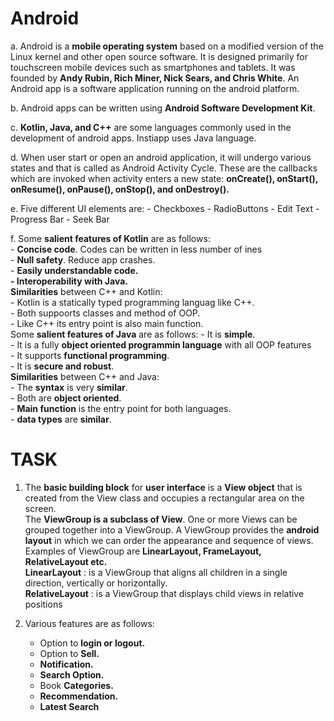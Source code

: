 # Android   
  a. Android is a **mobile operating system** based on a modified version of the Linux kernel and other open source software. It is          designed      primarily for touchscreen mobile devices such as smartphones and tablets. It was founded by **Andy Rubin, Rich Miner,      Nick Sears, and Chris White**. An Android app is a software application running on the android platform.

  b. Android apps can be written using **Android Software Development Kit**.  
  
  c. **Kotlin, Java, and C++** are some languages commonly used in the development of android apps. Instiapp uses Java language.

  d. When user start or open an android application, it will undergo various states and that is called as Android Activity Cycle. 
     These are the callbacks which are invoked when activity enters a new state:
     **onCreate(), onStart(), onResume(), onPause(), onStop(), and onDestroy().**
  
  e. Five different UI elements are:
      -	Checkboxes
      -	RadioButtons
      -	Edit Text
      -	Progress Bar
      - Seek Bar
  
  f. Some **salient features of Kotlin** are as follows:                                 
      - **Concise code**. Codes can be written in less number of ines                               
      -	**Null safety**. Reduce app crashes.                                                  
      -	**Easily understandable code.	                                           
      -	Interoperability with Java.**                                                
     **Similarities** between C++ and Kotlin:                                 
      -	Kotlin is a statically typed programming languag like C++.                               
      -	Both suppoorts classes and method of OOP.                                   
      -	Like C++ its entry point is also main function.                                                                         
     Some **salient features of Java** are as follows:
      -	It is **simple**.                                                                                          
      -	It is a fully **object oriented programmin language** with all OOP features                            
      -	It supports **functional programming**.                            
      -	It is **secure and robust**.                                                                        
     **Similarities** between C++ and Java:                                   
      -	The **syntax** is very **similar**.                            
      -	Both are **object oriented**.                                             
      -	**Main function** is the entry point for both languages.                            
      -	**data types** are **similar**.                                           

# TASK

 1.  The **basic building block** for **user interface** is a **View object** that is created from the View class and occupies a              rectangular area on the screen.                             
     The **ViewGroup is a subclass of View**. One or more Views can be grouped together into a ViewGroup. A ViewGroup provides the            **android layout** in which we can order the appearance and sequence of views. Examples of ViewGroup are **LinearLayout,                FrameLayout, RelativeLayout etc.**                                                                                     
     **LinearLayout** : is a ViewGroup that aligns all children in a single direction,  vertically or horizontally.                 
     **RelativeLayout** : is a ViewGroup that displays child views in relative positions                        
        
 2.  Various features are as follows:
      - Option to **login or logout.**
      -	Option to **Sell.**
      -	**Notification.**
      -	**Search Option.**
      -	Book **Categories.**
      -	**Recommendation.**
      -	**Latest Search**
